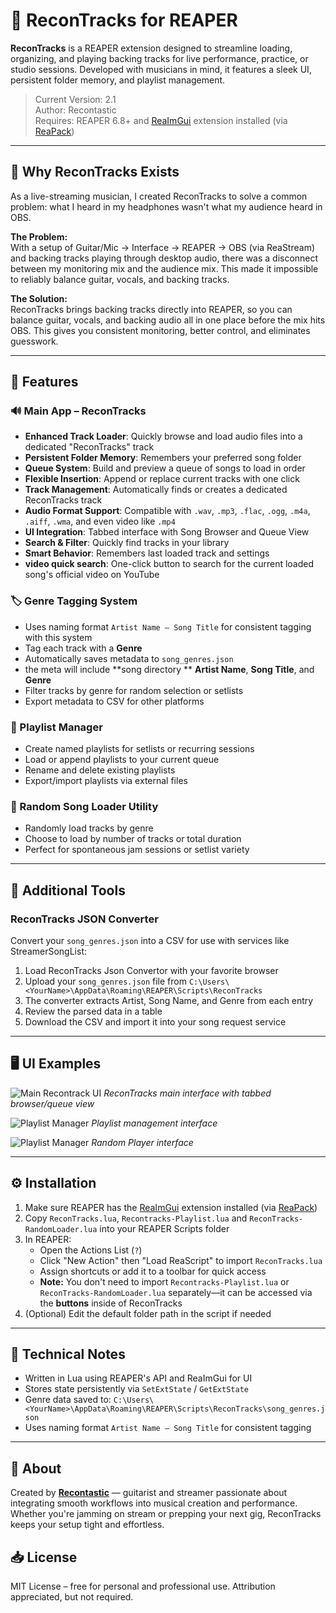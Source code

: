 # 🎸 ReconTracks for REAPER

**ReconTracks** is a REAPER extension designed to streamline loading, organizing, and playing backing tracks for live performance, practice, or studio sessions. Developed with musicians in mind, it features a sleek UI, persistent folder memory, and playlist management.

> Current Version: 2.1  
> Author: Recontastic  
> Requires: REAPER 6.8+ and [ReaImGui](https://github.com/cfillion/reaimgui) extension installed (via [ReaPack](https://reapack.com/))

---

## 🎤 Why ReconTracks Exists

As a live-streaming musician, I created ReconTracks to solve a common problem: what I heard in my headphones wasn't what my audience heard in OBS.

**The Problem:**  
With a setup of Guitar/Mic → Interface → REAPER → OBS (via ReaStream) and backing tracks playing through desktop audio, there was a disconnect between my monitoring mix and the audience mix. This made it impossible to reliably balance guitar, vocals, and backing tracks.

**The Solution:**  
ReconTracks brings backing tracks directly into REAPER, so you can balance guitar, vocals, and backing audio all in one place before the mix hits OBS. This gives you consistent monitoring, better control, and eliminates guesswork.

---

## 🚀 Features

### 🔊 Main App – ReconTracks
- **Enhanced Track Loader**: Quickly browse and load audio files into a dedicated "ReconTracks" track
- **Persistent Folder Memory**: Remembers your preferred song folder
- **Queue System**: Build and preview a queue of songs to load in order
- **Flexible Insertion**: Append or replace current tracks with one click
- **Track Management**: Automatically finds or creates a dedicated ReconTracks track
- **Audio Format Support**: Compatible with `.wav`, `.mp3`, `.flac`, `.ogg`, `.m4a`, `.aiff`, `.wma`, and even video like `.mp4`
- **UI Integration**: Tabbed interface with Song Browser and Queue View
- **Search & Filter**: Quickly find tracks in your library
- **Smart Behavior**: Remembers last loaded track and settings
- **video quick search**: One-click button to search for the current loaded song's official video on YouTube

### 🏷️ Genre Tagging System
- Uses naming format `Artist Name – Song Title` for consistent tagging with this system
- Tag each track with a **Genre**
- Automatically saves metadata to `song_genres.json`
- the meta will include **song directory ** **Artist Name**, **Song Title**, and **Genre**
- Filter tracks by genre for random selection or setlists
- Export metadata to CSV for other platforms

### 📜 Playlist Manager
- Create named playlists for setlists or recurring sessions
- Load or append playlists to your current queue
- Rename and delete existing playlists
- Export/import playlists via external files

### 🔀 Random Song Loader Utility
- Randomly load tracks by genre
- Choose to load by number of tracks or total duration
- Perfect for spontaneous jam sessions or setlist variety

---

## 📁 Additional Tools

### ReconTracks JSON Converter
Convert your `song_genres.json` into a CSV for use with services like StreamerSongList:

1. Load ReconTracks Json Convertor with your favorite browser
2. Upload your `song_genres.json` file from `C:\Users\<YourName>\AppData\Roaming\REAPER\Scripts\ReconTracks`
3. The converter extracts Artist, Song Name, and Genre from each entry
4. Review the parsed data in a table
5. Download the CSV and import it into your song request service

---

## 🖥️ UI Examples

![Main Recontrack UI](https://i.imgur.com/Nb4lNPy.jpeg)
*ReconTracks main interface with tabbed browser/queue view*

![Playlist Manager](https://i.imgur.com/9h8rUzC.jpeg)
*Playlist management interface*

![Playlist Manager](https://i.imgur.com/tBPjkIt.png)
*Random Player interface*

---

## ⚙️ Installation

1. Make sure REAPER has the [ReaImGui](https://github.com/cfillion/reaimgui) extension installed (via [ReaPack](https://reapack.com/))
2. Copy `ReconTracks.lua`, `Recontracks-Playlist.lua` and `ReconTracks-RandomLoader.lua` into your REAPER Scripts folder
3. In REAPER:
   - Open the Actions List (`?`)
   - Click "New Action" then "Load ReaScript" to import `ReconTracks.lua`
   - Assign shortcuts or add it to a toolbar for quick access
   - **Note:** You don't need to import `Recontracks-Playlist.lua` or `ReconTracks-RandomLoader.lua` separately—it can be accessed via the **buttons** inside of ReconTracks
4. (Optional) Edit the default folder path in the script if needed

---


## 🧠 Technical Notes

- Written in Lua using REAPER's API and ReaImGui for UI
- Stores state persistently via `SetExtState` / `GetExtState`
- Genre data saved to: `C:\Users\<YourName>\AppData\Roaming\REAPER\Scripts\ReconTracks\song_genres.json`
- Uses naming format `Artist Name – Song Title` for consistent tagging

---

## 🤘 About

Created by **[Recontastic](https://twitch.tv/recontastic)** — guitarist and streamer passionate about integrating smooth workflows into musical creation and performance. Whether you're jamming on stream or prepping your next gig, ReconTracks keeps your setup tight and effortless.

## 📥 License

MIT License – free for personal and professional use. Attribution appreciated, but not required.